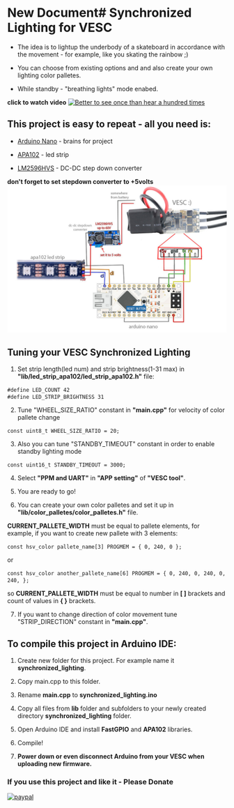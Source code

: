 # New Document# Synchronized Lighting for VESC

* The idea is to lightup the underbody of a skateboard in accordance with the movement - for example, like you skating the rainbow ;)

* You can choose from existing options and and also create your own lighting color palletes.

* While standby - "breathing lights" mode enabed.

**click to watch video**
[![Better to see once than hear a hundred times](https://img.youtube.com/vi/jkwX-VA8xU0/hqdefault.jpg)](https://youtu.be/jkwX-VA8xU0)


## This project is easy to repeat - all you need is:

* [Arduino Nano](https://aliexpress.com/item/Nano-V3-ATmega328-CH340G-Micro-USB-Pin-headers-NOT-soldered-Compatible-for-Arduino-Nano-V3-0/32664577152.html) - brains for project

* [APA102](https://aliexpress.com/item/1m-5m-APA102-Smart-LED-Pixel-Strip-30-60-144-LEDs-Pixels-m-IP30-IP65-IP67/32780224340.html) - led strip

* [LM2596HVS](https://aliexpress.com/item/DC-DC-Converter-Adjustable-Power-Supply-DC-DC-Step-Down-3A-LM2596HVS-LM2596HV-DC-Step-Down/32485142548.html) -  DC-DC step down converter

**don't forget to set stepdown converter to +5volts**
![connection diagram](synchronized_lighting.jpg)


## Tuning your VESC Synchronized Lighting

1. Set strip length(led num) and strip brightness(1-31 max) in **"lib/led_strip_apa102/led_strip_apa102.h"** file:
```
#define LED_COUNT 42
#define LED_STRIP_BRIGHTNESS 31
```

2. Tune "WHEEL_SIZE_RATIO" constant in **"main.cpp"** for velocity of color pallete change
```
const uint8_t WHEEL_SIZE_RATIO = 20;
```

3. Also you can tune "STANDBY_TIMEOUT" constant in order to enable standby lighting mode
```
const uint16_t STANDBY_TIMEOUT = 3000;
```

4. Select **"PPM and UART"** in **"APP setting"** of **"VESC tool"**.

5. You are ready to go!

6. You can create your own color palletes and set it up in **"lib/color_palletes/color_palletes.h"** file.

**CURRENT_PALLETE_WIDTH** must be equal to pallete elements, for example, if you want to create new pallete with 3 elements:
```
const hsv_color pallete_name[3] PROGMEM = { 0, 240, 0 };
```
or
```
const hsv_color another_pallete_name[6] PROGMEM = { 0, 240, 0, 240, 0, 240, };
```
so **CURRENT_PALLETE_WIDTH** must be equal to number in **[ ]** brackets and count of values in **{ }** brackets.

7. If you want to change direction of color movement tune "STRIP_DIRECTION" constant in **"main.cpp"**.


## To compile this project in Arduino IDE:

1. Create new folder for this project. For example name it **synchronized_lighting**.

2. Copy main.cpp to this folder.

3. Rename **main.cpp** to **synchronized_lighting.ino**

4. Copy all files from **lib** folder and subfolders to your newly created directory **synchronized_lighting** folder.

5. Open Arduino IDE and install **FastGPIO** and **APA102** libraries.

6. Compile!

7. **Power down or even disconnect Arduino from your VESC when uploading new firmware.**


### If you use this project and like it - Please Donate

[![paypal](https://www.paypalobjects.com/en_US/i/btn/btn_donateCC_LG.gif)](https://www.paypal.com/cgi-bin/webscr?cmd=_s-xclick&hosted_button_id=LHTUV26X68QS6)

